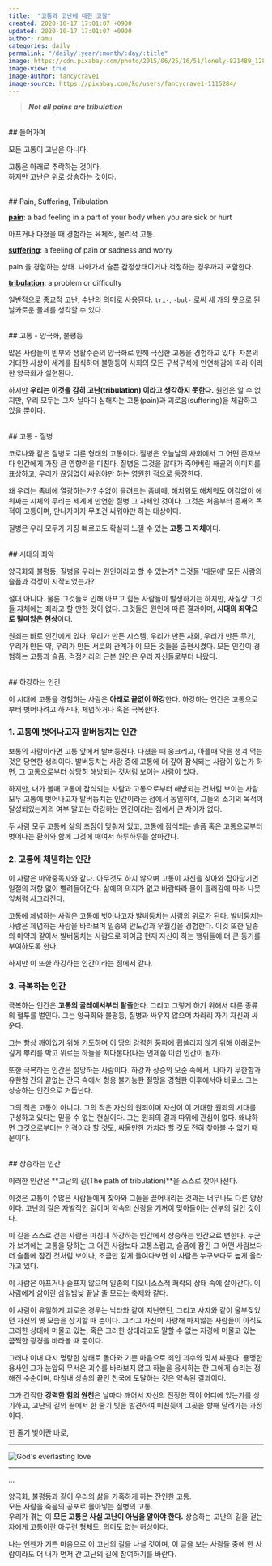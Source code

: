 ```yaml
---
title:  "고통과 고난에 대한 고찰"
created: 2020-10-17 17:01:07 +0900
updated: 2020-10-17 17:01:07 +0900
author: namu
categories: daily
permalink: "/daily/:year/:month/:day/:title"
image: https://cdn.pixabay.com/photo/2015/06/25/16/51/lonely-821489_1280.jpg
image-view: true
image-author: fancycrave1
image-source: https://pixabay.com/ko/users/fancycrave1-1115284/
---
```


> **_Not all pains are tribulation_**

<br>
## 들어가며

모든 고통이 고난은 아니다.

고통은 아래로 추락하는 것이다.<br>
하지만 고난은 위로 상승하는 것이다.

<br>
## Pain, Suffering, Tribulation

[**pain**](https://dictionary.cambridge.org/dictionary/english-korean/pain):
a bad feeling in a part of your body when you are sick or hurt

아프거나 다쳤을 때 경험하는 육체적, 물리적 고통.

[**suffering**](https://dictionary.cambridge.org/dictionary/english-korean/suffering):
a feeling of pain or sadness and worry

pain 을 경험하는 상태. 나아가서 슬픈 감정상태이거나 걱정하는 경우까지 포함한다.

[**tribulation**](https://dictionary.cambridge.org/dictionary/english/tribulation):
a problem or difficulty

일반적으로 종교적 고난, 수난의 의미로 사용된다. ```tri-```, ```-bul-``` 로써 세 개의 못으로 된 날카로운 물체를 생각할 수 있다.

<br>
## 고통 - 양극화, 불평등

많은 사람들이 빈부와 생활수준의 양극화로 인해 극심한 고통을 경험하고 있다.
자본의 거대한 사상이 세계를 잠식하며 불평등이 사회의 모든 구석구석에 만연해감에 따라 이러한 양극화가 실현된다.

하지만 **우리는 이것을 감히 고난(tribulation) 이라고 생각하지 못한다.**
원인은 알 수 없지만, 우리 모두는 그저 날마다 심해지는 고통(pain)과 괴로움(suffering)을 체감하고 있을 뿐이다.

<br>
## 고통 - 질병

코로나와 같은 질병도 다른 형태의 고통이다.
질병은 오늘날의 사회에서 그 어떤 존재보다 인간에게 가장 큰 영향력을 미친다.
질병은 그것을 앓다가 죽어버린 해골의 이미지를 표상하고,
우리가 끊임없이 싸워야만 하는 영원한 적으로 등장한다.

왜 우리는 좀비에 열광하는가?
수없이 몰려드는 좀비떼, 해치워도 해치워도 어김없이 에워싸는 시체의 무리는 세계에 만연한 질병 그 자체인 것이다.
그것은 처음부터 존재의 목적이 고통이며, 만나자마자 무조건 싸워야만 하는 대상이다.

질병은 우리 모두가 가장 빠르고도 확실히 느낄 수 있는 **고통 그 자체**이다.

<br>
## 시대의 죄악

양극화와 불평등, 질병을 우리는 원인이라고 할 수 있는가?
그것들 '때문에' 모든 사람의 슬픔과 걱정이 시작되었는가?

절대 아니다.
물론 그것들로 인해 아프고 힘든 사람들이 발생하기는 하지만, 사실상 그것들 자체에는 죄라고 할 만한 것이 없다.
그것들은 원인에 따른 결과이며, **시대의 죄악으로 말미암은 현상**이다.

원죄는 바로 인간에게 있다.
우리가 만든 시스템, 우리가 만든 사회, 우리가 만든 무기, 우리가 만든 약, 우리가 만든 서로의 관계가 이 모든 것들을 출현시켰다.
모든 인간이 경험하는 고통과 슬픔, 걱정거리의 근본 원인은 우리 자신들로부터 나왔다.

<br>
## 하강하는 인간

이 시대에 고통을 경험하는 사람은 **아래로 끝없이 하강**한다.
하강하는 인간은 고통으로부터 벗어나려고 하거나, 체념하거나 혹은 극복한다.

### 1. 고통에 벗어나고자 발버둥치는 인간

보통의 사람이라면 고통 앞에서 발버둥친다. 다쳤을 때 웅크리고, 아플때 약을 챙겨 먹는것은 당연한 생리이다.
발버둥치는 사람 중에 고통에 더 깊이 잠식되는 사람이 있는가 하면, 그 고통으로부터 상당히 해방되는 것처럼 보이는 사람이 있다.

하지만, 내가 볼때 고통에 잠식되는 사람과 고통으로부터 해방되는 것처럼 보이는 사람 모두 고통에 벗어나고자 발버둥치는 인간이라는 점에서 동일하며,
그들의 소기의 목적이 달성되었는지의 여부 말고는 하강하는 인간이라는 점에서 큰 차이가 없다.

두 사람 모두 고통에 삶의 초점이 맞춰져 있고, 고통에 잠식되는 슬픔 혹은 고통으로부터 벗어나는 환희와 함께 그것에 매여서 하루하루를 살아간다.

### 2. 고통에 체념하는 인간

이 사람은 마약중독자와 같다.
아무것도 하지 않으며 고통이 자신을 찾아와 잡아당기면 일절의 저항 없이 빨려들어간다.
삶에의 의지가 없고 바람따라 물이 흘러감에 따라 나뭇잎처럼 사그라진다.

고통에 체념하는 사람은 고통에 벗어나고자 발버둥치는 사람의 위로가 된다.
발버둥치는 사람은 체념하는 사람을 바라보며 일종의 안도감과 우월감을 경험한다.
이것 또한 일종의 마약과 같아서 발버둥치는 사람으로 하여금 현재 자신이 하는 행위들에 더 큰 동기를 부여하도록 한다.

하지만 이 또한 하강하는 인간이라는 점에서 같다.

### 3. 극복하는 인간

극복하는 인간은 **고통의 굴레에서부터 탈출**한다.
그리고 그렇게 하기 위해서 다른 종류의 혈투를 벌인다.
그는 양극화와 불평등, 질병과 싸우지 않으며 차라리 자기 자신과 싸운다.

그는 항상 깨어있기 위해 기도하며 이 땅의 강력한 풍파에 휩쓸리지 않기 위해
아래로는 깊게 뿌리를 박고 위로는 하늘을 쳐다본다(나는 언제쯤 이런 인간이 될까).

또한 극복하는 인간은 절망하는 사람이다.
하강과 상승의 모순 속에서, 나아가 무한함과 유한함 간의 끝없는 간극 속에서 형용 불가능한 절망을 경험한 이후에서야
비로소 그는 상승하는 인간으로 거듭난다.

그의 적은 고통이 아니다.
그의 적은 자신의 원죄이며 자신이 이 거대한 원죄의 시대를 구성하고 있다는 믿을 수 없는 현실이다.
그는 원죄의 결과 따위에 관심이 없다. 왜냐하면 그것으로부터는 인격이라 할 것도, 싸울만한 가치라 할 것도 전혀 찾아볼 수 없기 때문이다.

<br>
## 상승하는 인간

이러한 인간은 **고난의 길(The path of tribulation)**을 스스로 찾아나선다.

이것은 고통이 수많은 사람들에게 찾아와 그들을 끌어내리는 것과는 너무나도 다른 양상이다.
고난의 길은 자발적인 길이며 약속의 신랑을 기꺼이 맞아들이는 신부의 길인 것이다.

이 길을 스스로 걷는 사람은 마침내 하강하는 인간에서 상승하는 인간으로 변한다.
누군가 보기에는 고통을 당하는 그 어떤 사람보다 고통스럽고, 슬픔에 잠긴 그 어떤 사람보다 더 슬픔에 잠긴 것처럼 보이나,
조금만 깊게 들여다보면 이 사람은 누구보다도 높게 올라가고 있다.

이 사람은 아프거나 슬프지 않으며 일종의 디오니소스적 쾌락의 상태 속에 살아간다.
이 사람에게 삶이란 삼일밤낮 끝날 줄 모르는 축제와 같다.

이 사람이 유일하게 괴로운 경우는 낙타와 같이 지난했던, 그리고 사자와 같이 울부짖었던 자신의 옛 모습을 상기할 때 뿐이다.
그리고 자신이 사랑해 마지않는 사람들이 아직도 그러한 상태에 머물고 있는,
혹은 그러한 상태라고도 말할 수 없는 지경에 머물고 있는 끔찍한 광경을 바라볼 때 뿐이다.

그러나 이내 다시 명랑한 상태로 돌아와 기쁜 마음으로 죄인 괴수와 맞서 싸운다.
용맹한 용사인 그가 눈앞의 무서운 괴수를 바라보지 않고 하늘을 응시하는 한 그에게 승리는 정해진 수순이며,
마침내 상승의 끝인 천국에 도달하는 것은 약속된 결과이다.

그가 간직한 **강력한 힘의 원천**은 날마다 깨어서 자신의 진정한 적이 어디에 있는가를 상기하고,
고난의 길의 끝에서 한 줄기 빛을 발견하여 미친듯이 그곳을 향해 달려가는 과정이다.

한 줄기 빛이란 바로,

---

![God's everlasting love](https://daesungra.github.io/namu/assets/post-img/gods_everlasting_love.png)

---

...

양극화, 불평등과 같이 우리의 삶을 가혹하게 하는 잔인한 고통.<br>
모든 사람을 죽음의 공포로 몰아넣는 질병의 고통.<br>
우리가 겪는 이 **모든 고통은 사실 고난이 아님을 알아야 한다.**
상승하는 고난의 길을 걷는 자에게 고통이란 아무런 형체도, 의미도 없는 허상이다.

나는 언젠가 기쁜 마음으로 이 고난의 길을 나설 것이며,
이 글을 보는 사람들 중에 한 사람이라도 더 내가 먼저 간 고난의 길에 참여하기를 바란다.
